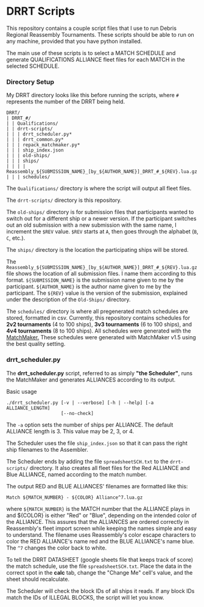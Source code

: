 # DRRT Scripts

This repository contains a couple script files that I use to run Debris Regional Reassembly Tournaments.
These scripts should be able to run on any machine, provided that you have python installed.

The main use of these scripts is to select a MATCH SCHEDULE and generate QUALIFICATIONS ALLIANCE fleet files for each MATCH in the selected SCHEDULE.

### Directory Setup

My DRRT directory looks like this before running the scripts, where `#` represents the number of the DRRT being held.

```
DRRT/
| DRRT_#/
| | Qualifications/
| | drrt-scripts/
| | | drrt_scheduler.py*
| | | drrt_common.py*
| | | repack_matchmaker.py*
| | | ship_index.json
| | | old-ships/
| | | ships/
| | | | Reassembly_${SUBMISSION_NAME}_[by_${AUTHOR_NAME}]_DRRT_#_${REV}.lua.gz
| | | schedules/
```
The `Qualifications/` directory is where the script will output all fleet files.

The `drrt-scripts/` directory is this repository.

The `old-ships/` directory is for submission files that participants wanted to switch out for a different ship or a newer version. If the participant switches out an old submission with a new submission with the same name, I increment the `$REV` value. `$REV` starts at `A`, then goes through the alphabet (`B`, `C`, etc.).

The `ships/` directory is the location the participating ships will be stored.

The `Reassembly_${SUBMISSION_NAME}_[by_${AUTHOR_NAME}]_DRRT_#_${REV}.lua.gz` file shows the location of all submission files. I name them according to this format. `${SUBMISSION_NAME}` is the submission name given to me by the participant. `${AUTHOR_NAME}` is the author name given to me by the participant. The `${REV}` value is the version of the submission, explained under the description of the `Old-Ships/` directory.

The `schedules/` directory is where all pregenerated match schedules are stored, formatted in csv. Currently, this repository contains schedules for **2v2 tournaments** (4 to 100 ships), **3v3 tournaments** (6 to 100 ships), and **4v4 tournaments** (8 to 100 ships). All schedules were generated with the [MatchMaker.](https://idleloop.com/matchmaker/) These schedules were generated with MatchMaker v1.5 using the best quality setting.

### drrt_scheduler.py

The **drrt_scheduler.py** script, referred to as simply **"the Scheduler"**, runs the MatchMaker and generates ALLIANCES according to its output.

Basic usage 
```
./drrt_scheduler.py [-v | --verbose] [-h | --help] [-a ALLIANCE_LENGTH]
                    [--no-check]
```
The `-a` option sets the number of ships per ALLIANCE. The default ALLIANCE length is 3. This value may be 2, 3, or 4.

The Scheduler uses the file `ship_index.json` so that it can pass the right ship filenames to the Assembler.

The Scheduler ends by adding the file `spreadsheetSCH.txt` to the `drrt-scripts/` directory. It also creates all fleet files for the Red ALLIANCE and Blue ALLIANCE, named according to the match number.

The output RED and BLUE ALLIANCES' filenames are formatted like this:
```
Match ${MATCH_NUMBER} - ${COLOR} Alliance^7.lua.gz
```
where `${MATCH_NUMBER}` is the MATCH number that the ALLIANCE plays in and ${COLOR} is either "Red" or "Blue", depending on the intended color of the ALLIANCE.
This assures that the ALLIANCES are ordered correctly in Reassembly's fleet import screen while keeping the names simple and easy to understand.
The filename uses Reassembly's color escape characters to color the RED ALLIANCE's name red and the BLUE ALLIANCE's name blue. The `^7` changes the color back to white.

To tell the DRRT DATASHEET (google sheets file that keeps track of score) the match schedule, use the file `spreadsheetSCH.txt`. Place the data in the correct spot in the **calc** tab, change the "Change Me" cell's value, and the sheet should recalculate.

The Scheduler will check the block IDs of all ships it reads. If any block IDs match the IDs of ILLEGAL BLOCKS, the script will let you know.
